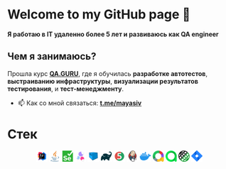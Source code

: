 # Welcome to my GitHub page :wave:
**Я работаю в IT удаленно более 5 лет и развиваюсь как QA engineer**

## Чем я занимаюсь?

Прошла курс **[QA.GURU](https://qa.guru)**, где я обучилась **разработке автотестов**, **выстраиванию инфраструктуры**, **визуализации результатов тестирования**, и **тест-менеджменту**.

 - 📫 Как со мной связаться: [**t.me/mayasiv**](https://t.me/mayasiv/)

# <a name="Стек">Стек</a>
<p  align="center">
  <a href="https://www.jetbrains.com/idea/"><img width="5%" title="IntelliJ IDEA" src="https://github.com/kyattonippu/kyattonippu/blob/main/icons/IDEA.svg"></a>
  <a href="https://www.java.com/"><img width="5%" title="Java" src="https://github.com/kyattonippu/kyattonippu/blob/main/icons/Java.svg"></a>
  <a href="https://www.selenium.dev"><img width="5%" title="Selenium" src="https://github.com/kyattonippu/kyattonippu/blob/main/icons/Selenium.svg"></a>
  <a href="https://selenide.org"><img width="5%" title="Selenide" src="https://github.com/kyattonippu/kyattonippu/blob/main/icons/Selenide.png"></a>
  <a href="https://aerokube.com/selenoid/"><img width="5%" title="Selenoid" src="https://github.com/kyattonippu/kyattonippu/blob/main/icons/Selenoid.svg"></a>
  <a href="https://gradle.org"><img width="5%" title="Gradle" src="https://github.com/kyattonippu/kyattonippu/blob/main/icons/Gradle.svg"></a>
  <a href="https://junit.org/junit5"><img width="5%" title="JUnit5" src="https://github.com/kyattonippu/kyattonippu/blob/main/icons/JUnit5.svg"></a>
  <a href="https://www.jenkins.io"><img width="5%" title="Jenkins" src="https://github.com/kyattonippu/kyattonippu/blob/main/icons/Jenkins.svg"></a>
  <a href="https://www.docker.com"><img width="5%" title="Docker" src="https://github.com/kyattonippu/kyattonippu/blob/main/icons/Docker.svg"></a>
  <a href="https://qameta.io/allure-report"><img width="5%" title="Allure Report" src="https://github.com/kyattonippu/kyattonippu/blob/main/icons/AllureReport.svg"></a>
  <a href="https://qameta.io"><img width="5%" title="Allure TestOps" src="https://github.com/kyattonippu/kyattonippu/blob/main/icons/AllureTestOps.svg"></a>
  <a href="https://rest-assured.io"><img width="5%" title="REST-Assured" src="https://github.com/kyattonippu/kyattonippu/blob/main/icons/RestAssured.png"></a>
  <a href="https://www.atlassian.com/software/jira"><img width="5%" title="Jira" src="https://github.com/kyattonippu/kyattonippu/blob/main/icons/Jira.svg"></a>
